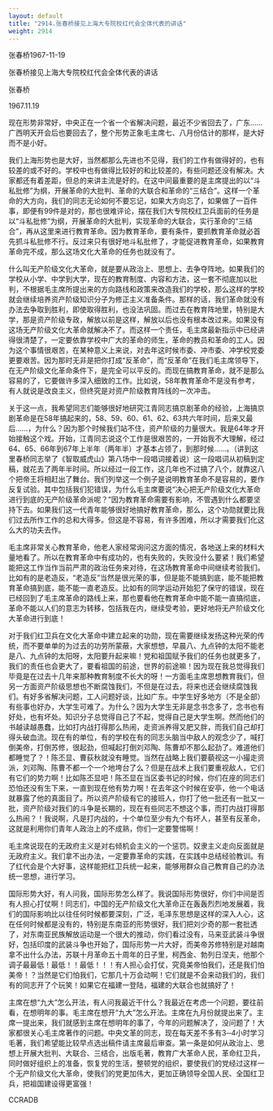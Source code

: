```yaml
---
layout: default
title: "2914.张春桥接见上海大专院校红代会全体代表的讲话"
weight: 2914
---
```


张春桥1967-11-19

张春桥接见上海大专院校红代会全体代表的讲话

张春桥

1967.11.19

现在形势非常好，中央正在一个省一个省解决问题，最近不少省回去了，广东……广西明天开会后也要回去了，整个形势正象毛主席七、八月份估计的那样，是大好而不是小好。

我们上海形势也是大好，当然都那么先进也不见得，我们的工作有做得好的，也有较差的或不好的。学校中也有做得比较好的和比较差的，有些问题还没有解决。大家都还有着差距，但总的来讲主流是好的。在这中间最重要的是主席提出的以“斗私批修”为纲，开展革命的大批判、革命的大联合和革命的“三结合”。这样一个革命的大方向，我们的同志无论如何不要忘记，如果大方向忘了，如果做了一百件事，即便有99件是对的，那也很难评论，摆在我们大专院校红卫兵面前的任务是以“斗私批修”为纲，开展革命的大批判，实现革命的大联合，实行革命的“三结合”，再从这里来进行教育革命。因为教育革命，要有条件，要抓教育革命就必首先抓斗私批修不行。反过来只有很好地斗私批修了，才能促进教育革命，如果教育革命完不成，那么这场文化大革命的任务也就没有了。

什么叫无产阶级文化大革命，就是要从政治上、思想上、去争夺阵地。如果我们的学校从小学、中学到大学，现在的教育制度、内容和方法，这一套不彻底加以批判，不根据毛主席所提出来的方向路线和政策来改造我们的学校，那么这样的学校就会继续培养资产阶级知识分子为修正主义准备条件。那样的话，我们革命就没有办法去争取到胜利，即使取得胜利，也没法巩固。而过去在教育阵地里，特别是大学，那是资产阶级专政，解放以前是这样，解放以后也没有根本改过来。如果没有这场无产阶级文化大革命就解决不了。而这样一个责任，毛主席最新指示中已经讲得很清楚了，一定要依靠学校中广大的革命的师生，革命的教员和革命的工人。因为这个事情很艰苦，在某种意义上来说，对去年这时候市委、冲市委、冲学校党委更要艰苦。因为那时无非是把你打成“反革命”，而“反革命”在我们毛主席领导下，在无产阶级文化革命条件下，是完全可以平反的。而现在搞教育革命，就不是那么容易的了，它要做许多深入细致的工作。比如说，58年教育革命不是没有参考，有人就说是改良主义，但终究是对资产阶级教育阵线的一次冲击。

关于这一点，我希望同志们能够很好地研究江青同志搞京剧革命的经验，上海搞京剧革命是在58年搞起来的，58、59、60、61、62、63共六年时间，后来又最后……，为什么？因为那个时候我们站不住，资产阶级的力量很大。我是64年才开始接触这个戏。开始，江青同志说这个工作是很艰苦的，一开始我不大理解，经过64、65、66年到67年上半年（两年半）才基本占领了，到那时候……。（讲到这里春桥同志举了《智取威虎山》第八场中一段唱词接着说）这一段唱词从初稿到定稿，就花去了两年半时间。所以经过一段工作，这几年也不过搞了八个，就靠这八个把帝王将相赶出了舞台。我们列举这一个例子是说明教育革命不是容易的，要作反复试验。其中包括我们犯错误，为什么毛主席要说“决心把无产阶级文化大革命进行到底的无产阶级革命派呢？”因为教育革命需要有影响，不管遇到什么都要坚持下去。如果我们这一代青年能够很好地搞好教育革命，那么，这个功勋就要比我们过去所作工作的总和大得多。但这是不容易，有许多困难，所以才需要我们化这么大的功夫去作。

毛主席非常关心教育革命，他老人家经常询问这方面的情况，各地送上来的材料大量地看了。所以在教育革命中有成功的，也有失败的，失败没什么要紧！我们希望能把这工作当作当前严肃的政治任务来对待，在这场教育革命中间继续考验我们。比如有的是老造反，“老造反”当然是很光荣的事，但是能不能搞到底，能不能把教育革命搞到底，能不能一直老造反。比如有的同学运动开始犯了保守的错误，现在已经回到了毛主席革命的路线上来，那也要看他在教育革命中能不能一直搞彻底，革命不能以人们的意志为转移，包括我在内，继续受考验，更好地将无产阶级文化大革命进行到底！

对于我们红卫兵在文化大革命中建立起来的功勋，现在需要继续发扬这种光荣的传统，而不要单单的为过去的功劳所蒙蔽，大家想想，早晨八、九点钟的太阳不能老是八、九点钟的太阳呀，太阳要升起来嘛！党和祖国赋予我们的任务也就更多了，我们的责任也会更大了，要看祖国的前途，世界的前途嘛！因为现在我总觉得我们毕竟是在过去十几年来那种教育制度不长大的呀！一方面毛主席思想教育我们，但另一方面资产阶级思想也不断腐蚀我们，不但是在过去，将来也还会继续腐蚀我们。有好多省解决问题，工人问题好谈，比如广东。中学生好多地方（不是全部）有些事也好办，大学生可难了。为什么？因为大学生无非是念书念多了，念书也有好处，也有坏处。知识分子总觉得自己了不起，觉得自己是大学生啊。然而他们的书越读越愚蠢，比如打内战打得那么热闹，走资派养得又肥又胖，而我们自己却打得头破血流。现在有的单位，有的学校在有的同志头脑当中敌人的观念少了，喊打倒美帝，打倒苏修，很起劲，但喊起打倒刘邓陶、陈曹却不那么起劲了。难道他们都睡觉了？！陈丕显、曹荻秋就没有睡觉。当然在战略上我们要藐视这一小撮走资派，刘邓陶、陈曹不都一个一个地垮台了么？但是在战术上我们要重视敌人，它们有它们的势力啊！比如陈丕显吧！陈丕显在当区委书记的时候，你们在座的同志们恐怕还没有生下来，一直到现在他有势力啊！在去年这个时候在安亭，他一个电话就暴露了他的真面目了。所以资产阶级有它的接班人，你打了他一批还有一批又一批，资产阶级对我们的斗争是长期的，现在有些同志不想这个事，而打内战打得那么热闹？！我说啊，凡是打内战的，十个单位至少有九个有坏人，甚至有反革命，这就是利用你们青年人政治上的不成熟，你们一定要警惕啊！

毛主席说现在的无政府主义是对右倾机会主义的一个惩罚。奴隶主义走向反面就是无政府主义。我们拿不出办法，一定要靠革命的实践，在实践中总结经验教训。有了红代会是个大好事，这样能把红卫兵统一起来，能够用群众自己教育自己的办法统一思想，进行学习。

国际形势大好，有人问我，国际形势怎么样了。我说国际形势很好，你们中间是否有人担心打仗啊！同志们，中国的无产阶级文化大革命正在轰轰烈烈地发展着，我们的国际影响比以往任何时候都要深刻，广泛，毛泽东思想是这样的深入人心，这在任何时候都是没有的，特别是东南亚的形势很好，我们把刘少奇的那一套批透了，对东南亚民族解放运动是一个很大的推动，你们看过没有，马来亚武装斗争很好，包括印度的武装斗争也开始了，国际形势一片大好，而美帝苏修特别是对越南拿不出什么办法，苏联十月革命五十周年的日子里，柯西金、勃列日涅夫，他那个调子最最低！最低！！最低！！！有人担心会打仗，究竟美帝怕我们，还是我们怕美帝！？当然是它们怕我们，它那几十万会动啊！它们就是不会来动我们的，我们有的同志开了个玩笑！如果它在福建一登陆，福建的大联合也就搞好了！

主席在想“九大”怎么开法，有人问我最近干什么？我最近在考虑一个问题，要往前看，在想明年的事。毛主席在想开“九大”怎么开法。主席在九月份就提出来了。主席一提出来，我们就感到主席在想明年的事了，今年的问题解决了，没问题了！大家都很关心毛主席著作的问题。中央文革的同志，现在每天差不多有3─4小时学习毛著，我们希望能比较早点选出稿件请主席最后审查。第一条是如何从政治上、思想上开展大批判、大联合、三结合，出版毛著，教育广大革命人民，革命红卫兵，同时做好组织上的准备，恢复党的生活，整顿党的组织，要使我们的党经过这样一个无产阶级文化大革命，使我们的党更加伟大，更加正确领导全国人民、全国红卫兵，把祖国建设得更富强！

CCRADB

